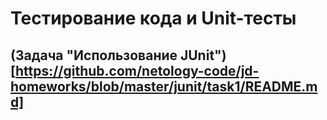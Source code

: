 # Тестирование кода и Unit-тесты
## (Задача "Использование JUnit")[https://github.com/netology-code/jd-homeworks/blob/master/junit/task1/README.md]